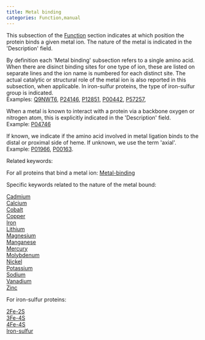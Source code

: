 ```yaml
---
title: Metal binding
categories: Function,manual
---
```


This subsection of the [Function](https://www.uniprot.org/help/function%5Fsection) section indicates at which position the protein binds a given metal ion. The nature of the metal is indicated in the 'Description' field.

By definition each 'Metal binding' subsection refers to a single amino acid. When there are disinct binding sites for one type of ion, these are listed on separate lines and the ion name is numbered for each distinct site. The actual catalytic or structural role of the metal ion is also reported in this subsection, when applicable. In iron-sulfur proteins, the type of iron-sulfur group is indicated.  
Examples: [Q9NWT6](https://www.uniprot.org/uniprotkb/Q9NWT6#function), [P24146](https://www.uniprot.org/uniprotkb/P24146#function), [P12851](https://www.uniprot.org/uniprotkb/P12851#function), [P00442](https://www.uniprot.org/uniprotkb/P00442#function), [P57257](https://www.uniprot.org/uniprotkb/P57257#function),

When a metal is known to interact with a protein via a backbone oxygen or nitrogen atom, this is explicitly indicated in the 'Description' field.  
Example: [P04746](https://www.uniprot.org/uniprotkb/P04746#function)

If known, we indicate if the amino acid involved in metal ligation binds to the distal or proximal side of heme. If unknown, we use the term 'axial'.  
Example: [P01966](https://www.uniprot.org/uniprotkb/P01966#function), [P00163](https://www.uniprot.org/uniprotkb/P00163#function).

Related keywords:

For all proteins that bind a metal ion: [Metal-binding](https://www.uniprot.org/keywords/479)

Specific keywords related to the nature of the metal bound:

[Cadmium](https://www.uniprot.org/keywords/104)  
[Calcium](https://www.uniprot.org/keywords/106)  
[Cobalt](https://www.uniprot.org/keywords/179)  
[Copper](https://www.uniprot.org/keywords/186)  
[Iron](https://www.uniprot.org/keywords/408)  
[Lithium](https://www.uniprot.org/keywords/452)  
[Magnesium](https://www.uniprot.org/keywords/460)  
[Manganese](https://www.uniprot.org/keywords/464)  
[Mercury](https://www.uniprot.org/keywords/476)  
[Molybdenum](https://www.uniprot.org/keywords/500)  
[Nickel](https://www.uniprot.org/keywords/533)  
[Potassium](https://www.uniprot.org/keywords/630)  
[Sodium](https://www.uniprot.org/keywords/915)  
[Vanadium](https://www.uniprot.org/keywords/837)  
[Zinc](https://www.uniprot.org/keywords/862)

For iron-sulfur proteins:

[2Fe-2S](https://www.uniprot.org/keywords/1)  
[3Fe-4S](https://www.uniprot.org/keywords/3)  
[4Fe-4S](https://www.uniprot.org/keywords/4)  
[Iron-sulfur](https://www.uniprot.org/keywords/411)
